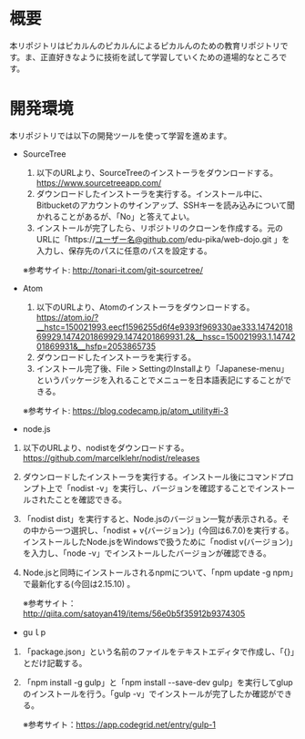 # 概要
本リポジトリはピカルんのピカルんによるピカルんのための教育リポジトリです。ま、正直好きなように技術を試して学習していくための道場的なところです。

# 開発環境
本リポジトリでは以下の開発ツールを使って学習を進めます。

* SourceTree  

  1. 以下のURLより、SourceTreeのインストーラをダウンロードする。  
  https://www.sourcetreeapp.com/  
  2. ダウンロードしたインストーラを実行する。インストール中に、Bitbucketのアカウントのサインアップ、SSHキーを読み込みについて聞かれることがあるが、「No」と答えてよい。  
  3. インストールが完了したら、リポジトリのクローンを作成する。元のURLに「https://ユーザー名@github.com/edu-pika/web-dojo.git 」を入力し、保存先のパスに任意のパスを設定する。

    ※参考サイト: http://tonari-it.com/git-sourcetree/


* Atom

  1. 以下のURLより、Atomのインストーラをダウンロードする。  
  https://atom.io/?__hstc=150021993.eecf1596255d6f4e9393f969330ae333.1474201869929.1474201869929.1474201869931.2&__hssc=150021993.1.1474201869931&__hsfp=2053865735  
  2. ダウンロードしたインストーラを実行する。  
  3. インストール完了後、File > SettingのInstallより「Japanese-menu」というパッケージを入れることでメニューを日本語表記にすることができる。  

    ※参考サイト: https://blog.codecamp.jp/atom_utility#i-3

* node.js

 1. 以下のURLより、nodistをダウンロードする。  
 https://github.com/marcelklehr/nodist/releases  
 2. ダウンロードしたインストーラを実行する。インストール後にコマンドプロンプト上で「nodist -v」を実行し、バージョンを確認することでインストールされたことを確認できる。
 3. 「nodist dist」を実行すると、Node.jsのバージョン一覧が表示される。その中から一つ選択し、「nodist + v{バージョン}」(今回は6.7.0)を実行する。インストールしたNode.jsをWindowsで扱うために「nodist v(バージョン)」を入力し、「node -v」でインストールしたバージョンが確認できる。
 4. Node.jsと同時にインストールされるnpmについて、「npm update -g npm」で最新化する(今回は2.15.10) 。

    ※参考サイト：http://qiita.com/satoyan419/items/56e0b5f35912b9374305


* guｌp
 1. 「package.json」という名前のファイルをテキストエディタで作成し、「{}」とだけ記載する。
 2. 「npm install -g gulp」と「npm install --save-dev gulp」を実行してglupのインストールを行う。「gulp -v」でインストールが完了したか確認ができる。

    ※参考サイト：https://app.codegrid.net/entry/gulp-1

